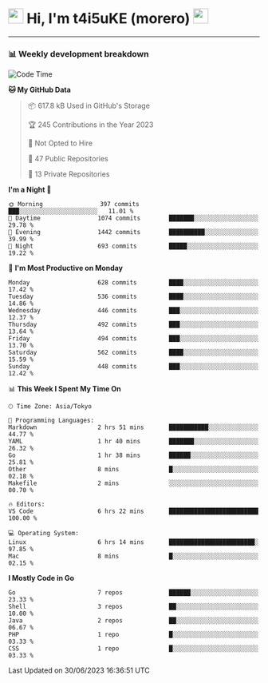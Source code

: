 <!-- Title -->
<h1>
    <img src="https://emojis.slackmojis.com/emojis/images/1600385609/10490/cactuar.gif?1600385609" width="30"/> 
    Hi, I'm t4i5uKE (morero) 
    <img src="https://emojis.slackmojis.com/emojis/images/1600385609/10490/cactuar.gif?1600385609" width="30"/>
</h1>

---

<h3> 📊 Weekly development breakdown </h3>
<!-- waka-readme-stats -->

<!--START_SECTION:waka-->
![Code Time](http://img.shields.io/badge/Code%20Time-1%2C567%20hrs%201%20min-blue)

**🐱 My GitHub Data** 

> 📦 617.8 kB Used in GitHub's Storage 
 > 
> 🏆 245 Contributions in the Year 2023
 > 
> 🚫 Not Opted to Hire
 > 
> 📜 47 Public Repositories 
 > 
> 🔑 13 Private Repositories 
 > 
**I'm a Night 🦉** 

```text
🌞 Morning                397 commits         ███░░░░░░░░░░░░░░░░░░░░░░   11.01 % 
🌆 Daytime                1074 commits        ███████░░░░░░░░░░░░░░░░░░   29.78 % 
🌃 Evening                1442 commits        ██████████░░░░░░░░░░░░░░░   39.99 % 
🌙 Night                  693 commits         █████░░░░░░░░░░░░░░░░░░░░   19.22 % 
```
📅 **I'm Most Productive on Monday** 

```text
Monday                   628 commits         ████░░░░░░░░░░░░░░░░░░░░░   17.42 % 
Tuesday                  536 commits         ████░░░░░░░░░░░░░░░░░░░░░   14.86 % 
Wednesday                446 commits         ███░░░░░░░░░░░░░░░░░░░░░░   12.37 % 
Thursday                 492 commits         ███░░░░░░░░░░░░░░░░░░░░░░   13.64 % 
Friday                   494 commits         ███░░░░░░░░░░░░░░░░░░░░░░   13.70 % 
Saturday                 562 commits         ████░░░░░░░░░░░░░░░░░░░░░   15.59 % 
Sunday                   448 commits         ███░░░░░░░░░░░░░░░░░░░░░░   12.42 % 
```


📊 **This Week I Spent My Time On** 

```text
🕑︎ Time Zone: Asia/Tokyo

💬 Programming Languages: 
Markdown                 2 hrs 51 mins       ███████████░░░░░░░░░░░░░░   44.77 % 
YAML                     1 hr 40 mins        ███████░░░░░░░░░░░░░░░░░░   26.32 % 
Go                       1 hr 38 mins        ██████░░░░░░░░░░░░░░░░░░░   25.81 % 
Other                    8 mins              █░░░░░░░░░░░░░░░░░░░░░░░░   02.18 % 
Makefile                 2 mins              ░░░░░░░░░░░░░░░░░░░░░░░░░   00.70 % 

🔥 Editors: 
VS Code                  6 hrs 22 mins       █████████████████████████   100.00 % 

💻 Operating System: 
Linux                    6 hrs 14 mins       ████████████████████████░   97.85 % 
Mac                      8 mins              █░░░░░░░░░░░░░░░░░░░░░░░░   02.15 % 
```

**I Mostly Code in Go** 

```text
Go                       7 repos             ██████░░░░░░░░░░░░░░░░░░░   23.33 % 
Shell                    3 repos             ██░░░░░░░░░░░░░░░░░░░░░░░   10.00 % 
Java                     2 repos             ██░░░░░░░░░░░░░░░░░░░░░░░   06.67 % 
PHP                      1 repo              █░░░░░░░░░░░░░░░░░░░░░░░░   03.33 % 
CSS                      1 repo              █░░░░░░░░░░░░░░░░░░░░░░░░   03.33 % 
```




 Last Updated on 30/06/2023 16:36:51 UTC
<!--END_SECTION:waka-->
